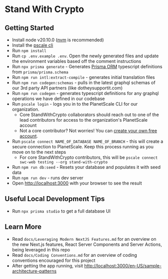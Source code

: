 # Stand With Crypto

## Getting Started

- Install node v20.10.0 ([nvm](https://github.com/nvm-sh/nvm) is recommended)
- Install the [pscale cli](https://github.com/planetscale/cli#installation)
- Run `npm install`
- Run `cp .env.example .env`. Open the newly generated files and update the environment variables based off the comment instructions
- Run `npx prisma generate` - Generates [Prisma ORM](https://www.prisma.io/) typescript definitions from `prisma/prisma.schema`
- Run `npm run intl:extract-compile` - generates initial translation files
- Run `npm run codegen:schemas` - pulls in the latest graphql schemas of our 3rd party API partners (like dotheysupportit.com)
- Run `npm run codegen` - generates typescript definitions for any graphql operations we have defined in our codebase
- Run `pscale login` - logs you in to the PlanetScale CLI for our organization.
  - Core StandWithCrypto collaborators should reach out to one of the lead contributors for access to the organization's PlanetScale account
  - Not a core contributor? Not worries! You can [create your own free account](https://auth.planetscale.com/sign-up).
- Run `pscale connect NAME_OF_DATABASE NAME_OF_BRANCH` - this will create a secure connection to PlanetScale. Keep this process running as you move on to the next steps
  - For core StandWithCrypto contributors, this will be `pscale connect swc-web testing --org stand-with-crypto`
- Run `npm run db:seed` - Resets your database and populates it with seed data
- Run `npm run dev` - runs dev server
- Open [http://localhost:3000](http://localhost:3000) with your browser to see the result

## Useful Local Development Tips

- Run `npx prisma studio` to get a full database UI

## Learn More

- Read `docs/Leveraging Modern NextJS Features.md` for an overview on the new Next.js features, React Server Components and Server Actions, being leveraged in this repo
- Read `docs/Coding Conventions.md` for an overview of coding conventions encouraged for this project
- After getting the app running, visit [http://localhost:3000/en-US/sample-architecture-patterns](http://localhost:3000/en-US/sample-architecture-patterns)

